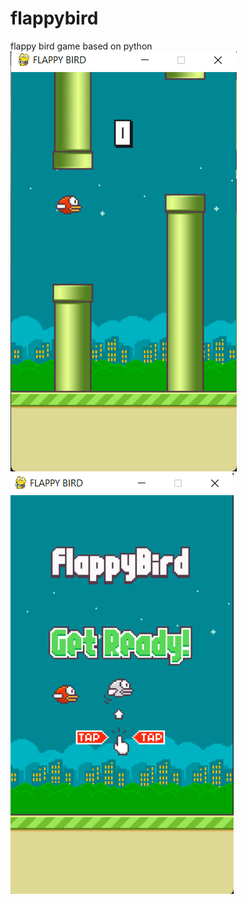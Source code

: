 # flappybird
flappy bird game based on python 
![](https://github.com/SHARADASAWA/flappybird/blob/master/2023-01-27.png)
![](https://github.com/SHARADASAWA/flappybird/blob/master/Screenshot%202023-01-27%20234217.png)
